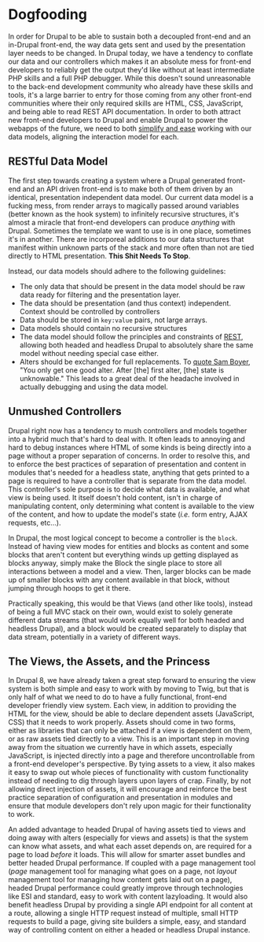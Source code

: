 # Dogfooding

In order for Drupal to be able to sustain both a decoupled front-end and an in-Drupal front-end, the way data gets sent and used by the presentation layer needs to be changed. In Drupal today, we have a tendency to conflate our data and our controllers which makes it an absolute mess for front-end developers to reliably get the output they'd like without at least intermediate PHP skills and a full PHP debugger. While this doesn't sound unreasonable to the back-end development community who already have these skills and tools, it's a large barrier to entry for those coming from any other front-end communities where their only required skills are HTML, CSS, JavaScript, and being able to read REST API documentation. In order to both attract new front-end developers to Drupal and enable Drupal to power the webapps of the future, we need to both [simplify and ease](https://austin2014.drupal.org/session/stomp-complexity) working with our data models, aligning the interaction model for each.

## RESTful Data Model

The first step towards creating a system where a Drupal generated front-end and an API driven front-end is to make both of them driven by an identical, presentation independent data model. Our current data model is a fucking mess, from render arrays to magically passed around variables (better known as the hook system) to infinitely recursive structures, it's almost a miracle that front-end developers can produce *anything* with Drupal. Sometimes the template we want to use is in one place, sometimes it's in another. There are incorporeal additions to our data structures that manifest within unknown parts of the stack and more often than not are tied directly to HTML presentation. **This Shit Needs To Stop**.

Instead, our data models should adhere to the following guidelines:

* The only data that should be present in the data model should be raw data ready for filtering and the presentation layer.
* The data should be presentation (and thus context) independent. Context should be controlled by controllers
* Data should be stored in `key:value` pairs, not large arrays.
* Data models should contain no recursive structures
* The data model should follow the principles and constraints of [REST](http://en.wikipedia.org/wiki/Representational_state_transfer), allowing both headed and headless Drupal to absolutely share the same model without needing special case either.
* Alters should be exchanged for full replacements. To [quote Sam Boyer](https://twitter.com/sdboyer/status/475733416785510400), "You only get one good alter. After [the] first alter, [the] state is unknowable." This leads to a great deal of the headache involved in actually debugging and using the data model.

## Unmushed Controllers

Drupal right now has a tendency to mush controllers and models together into a hybrid much that's hard to deal with. It often leads to annoying and hard to debug instances where HTML of some kinds is being directly into a page without a proper separation of concerns. In order to resolve this, and to enforce the best practices of separation of presentation and content in modules that's needed for a headless state, anything that gets printed to a page is required to have a controller that is separate from the data model. This controller's sole purpose is to decide what data is available, and what view is being used. It itself doesn't hold content, isn't in charge of manipulating content, only determining what content is available to the view of the content, and how to update the model's state (*i.e.* form entry, AJAX requests, etc…).

In Drupal, the most logical concept to become a controller is the `block`. Instead of having view modes for entities and blocks as content and some blocks that aren't content but everything winds up getting displayed as blocks anyway, simply make the Block the single place to store all interactions between a model and a view. Then, larger blocks can be made up of smaller blocks with any content available in that block, without jumping through hoops to get it there.

Practically speaking, this would be that Views (and other like tools), instead of being a full MVC stack on their own, would exist to solely generate different data streams (that would work equally well for both headed and headless Drupal), and a block would be created separately to display that data stream, potentially in a variety of different ways.

## The Views, the Assets, and the Princess

In Drupal 8, we have already taken a great step forward to ensuring the view system is both simple and easy to work with by moving to Twig, but that is only half of what we need to do to have a fully functional, front-end developer friendly view system. Each view, in addition to providing the HTML for the view, should be able to declare dependent assets (JavaScript, CSS) that it needs to work properly. Assets should come in two forms, either as libraries that can only be attached if a view is dependent on them, or as raw assets tied directly to a view. This is an important step in moving away from the situation we currently have in which assets, especially JavaScript, is injected directly into a page and therefore uncontrollable from a front-end developer's perspective. By tying assets to a view, it also makes it easy to swap out whole pieces of functionality with custom functionality instead of needing to dig through layers upon layers of crap. Finally, by not allowing direct injection of assets, it will encourage and reinforce the best practice separation of configuration and presentation in modules and ensure that module developers don't rely upon magic for their functionality to work.

An added advantage to headed Drupal of having assets tied to views and doing away with alters (especially for views and assets) is that the system can know what assets, and what each asset depends on, are required for a page to load *before* it loads. This will allow for smarter asset bundles and better headed Drupal performance. If coupled with a page management tool (*page* management tool for managing what goes on a page, not *layout* management tool for managing how content gets laid out on a page), headed Drupal performance could greatly improve through technologies like ESI and standard, easy to work with content lazyloading. It would also benefit headless Drupal by providing a single API endpoint for all content at a route, allowing a single HTTP request instead of multiple, small HTTP requests to build a page, giving site builders a simple, easy, and standard way of controlling content on either a headed or headless Drupal instance.